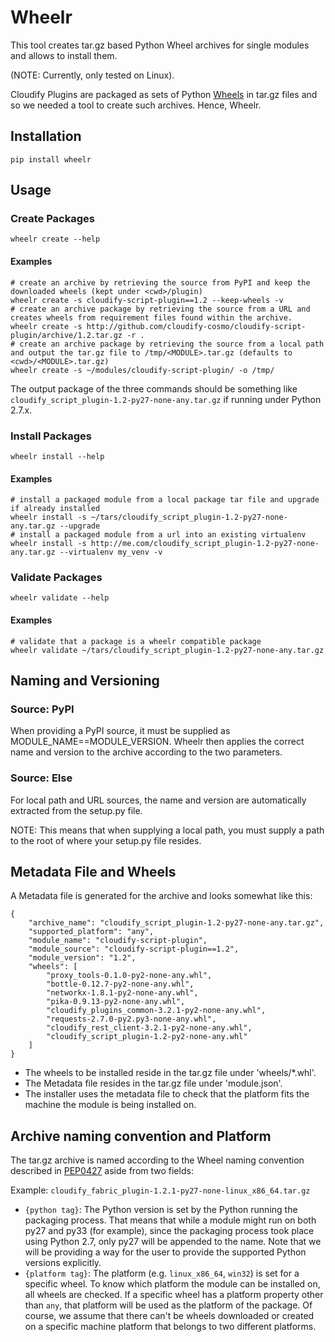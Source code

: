 # Wheelr

This tool creates tar.gz based Python Wheel archives for single modules and allows to install them.

(NOTE: Currently, only tested on Linux).

Cloudify Plugins are packaged as sets of Python [Wheels](https://packaging.python.org/en/latest/distributing.html#wheels) in tar.gz files and so we needed a tool to create such archives. Hence, Wheelr.

## Installation

```shell
pip install wheelr
```

## Usage

### Create Packages

```shell
wheelr create --help
```

#### Examples

```shell
# create an archive by retrieving the source from PyPI and keep the downloaded wheels (kept under <cwd>/plugin)
wheelr create -s cloudify-script-plugin==1.2 --keep-wheels -v
# create an archive package by retrieving the source from a URL and creates wheels from requirement files found within the archive.
wheelr create -s http://github.com/cloudify-cosmo/cloudify-script-plugin/archive/1.2.tar.gz -r .
# create an archive package by retrieving the source from a local path and output the tar.gz file to /tmp/<MODULE>.tar.gz (defaults to <cwd>/<MODULE>.tar.gz)
wheelr create -s ~/modules/cloudify-script-plugin/ -o /tmp/
```

The output package of the three commands should be something like `cloudify_script_plugin-1.2-py27-none-any.tar.gz` if running under Python 2.7.x.

### Install Packages

```shell
wheelr install --help
```

#### Examples

```shell
# install a packaged module from a local package tar file and upgrade if already installed
wheelr install -s ~/tars/cloudify_script_plugin-1.2-py27-none-any.tar.gz --upgrade
# install a packaged module from a url into an existing virtualenv
wheelr install -s http://me.com/cloudify_script_plugin-1.2-py27-none-any.tar.gz --virtualenv my_venv -v
```

### Validate Packages

```sheel
wheelr validate --help
```

#### Examples

```shell
# validate that a package is a wheelr compatible package
wheelr validate ~/tars/cloudify_script_plugin-1.2-py27-none-any.tar.gz
```

## Naming and Versioning

### Source: PyPI
When providing a PyPI source, it must be supplied as MODULE_NAME==MODULE_VERSION. Wheelr then applies the correct name and version to the archive according to the two parameters.

### Source: Else
For local path and URL sources, the name and version are automatically extracted from the setup.py file.

NOTE: This means that when supplying a local path, you must supply a path to the root of where your setup.py file resides.

## Metadata File and Wheels
A Metadata file is generated for the archive and looks somewhat like this:

```
{
    "archive_name": "cloudify_script_plugin-1.2-py27-none-any.tar.gz",
    "supported_platform": "any",
    "module_name": "cloudify-script-plugin",
    "module_source": "cloudify-script-plugin==1.2",
    "module_version": "1.2",
    "wheels": [
        "proxy_tools-0.1.0-py2-none-any.whl",
        "bottle-0.12.7-py2-none-any.whl",
        "networkx-1.8.1-py2-none-any.whl",
        "pika-0.9.13-py2-none-any.whl",
        "cloudify_plugins_common-3.2.1-py2-none-any.whl",
        "requests-2.7.0-py2.py3-none-any.whl",
        "cloudify_rest_client-3.2.1-py2-none-any.whl",
        "cloudify_script_plugin-1.2-py2-none-any.whl"
    ]
}
```

* The wheels to be installed reside in the tar.gz file under 'wheels/*.whl'.
* The Metadata file resides in the tar.gz file under 'module.json'.
* The installer uses the metadata file to check that the platform fits the machine the module is being installed on.

## Archive naming convention and Platform
The tar.gz archive is named according to the Wheel naming convention described in [PEP0427](https://www.python.org/dev/peps/pep-0427/#file-name-convention) aside from two fields:

Example: `cloudify_fabric_plugin-1.2.1-py27-none-linux_x86_64.tar.gz`

* `{python tag}`: The Python version is set by the Python running the packaging process. That means that while a module might run on both py27 and py33 (for example), since the packaging process took place using Python 2.7, only py27 will be appended to the name. Note that we will be providing a way for the user to provide the supported Python versions explicitly.
* `{platform tag}`: The platform (e.g. `linux_x86_64`, `win32`) is set for a specific wheel. To know which platform the module can be installed on, all wheels are checked. If a specific wheel has a platform property other than `any`, that platform will be used as the platform of the package. Of course, we assume that there can't be wheels downloaded or created on a specific machine platform that belongs to two different platforms.